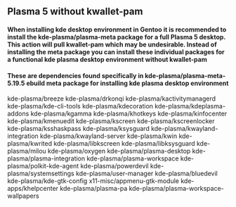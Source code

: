## Plasma 5 without kwallet-pam
#### When installing kde desktop environment in Gentoo it is recommended to install the kde-plasma/plasma-meta package for a full Plasma 5 desktop. This action will pull kwallet-pam which may be undesirable. Instead of installing the meta package you can install these individual packages for a functional kde plasma desktop environment without kwallet-pam
#### These are dependencies found specifically in kde-plasma/plasma-meta-5.19.5 ebuild meta package for installing kde plasma desktop environment
kde-plasma/breeze kde-plasma/drkonqi kde-plasma/kactivitymanagerd kde-plasma/kde-cli-tools kde-plasma/kdecoration kde-plasma/kdeplasma-addons kde-plasma/kgamma kde-plasma/khotkeys kde-plasma/kinfocenter kde-plasma/kmenuedit kde-plasma/kscreen kde-plasma/kscreenlocker kde-plasma/ksshaskpass kde-plasma/ksysguard kde-plasma/kwayland-integration kde-plasma/kwayland-server kde-plasma/kwin kde-plasma/kwrited kde-plasma/libkscreen kde-plasma/libksysguard kde-plasma/milou kde-plasma/oxygen kde-plasma/plasma-desktop kde-plasma/plasma-integration kde-plasma/plasma-workspace kde-plasma/polkit-kde-agent kde-plasma/powerdevil kde-plasma/systemsettings kde-plasma/user-manager kde-plasma/bluedevil kde-plasma/kde-gtk-config x11-misc/appmenu-gtk-module kde-apps/khelpcenter kde-plasma/plasma-pa kde-plasma/plasma-workspace-wallpapers

